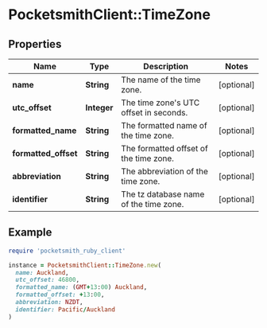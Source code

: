 # PocketsmithClient::TimeZone

## Properties

| Name | Type | Description | Notes |
| ---- | ---- | ----------- | ----- |
| **name** | **String** | The name of the time zone. | [optional] |
| **utc_offset** | **Integer** | The time zone&#39;s UTC offset in seconds. | [optional] |
| **formatted_name** | **String** | The formatted name of the time zone. | [optional] |
| **formatted_offset** | **String** | The formatted offset of the time zone. | [optional] |
| **abbreviation** | **String** | The abbreviation of the time zone. | [optional] |
| **identifier** | **String** | The tz database name of the time zone. | [optional] |

## Example

```ruby
require 'pocketsmith_ruby_client'

instance = PocketsmithClient::TimeZone.new(
  name: Auckland,
  utc_offset: 46800,
  formatted_name: (GMT+13:00) Auckland,
  formatted_offset: +13:00,
  abbreviation: NZDT,
  identifier: Pacific/Auckland
)
```

